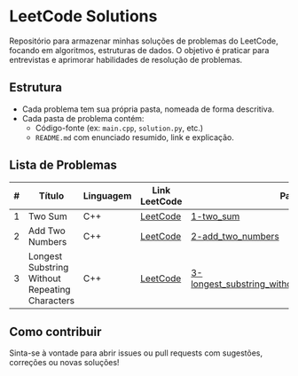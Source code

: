 # LeetCode Solutions

Repositório para armazenar minhas soluções de problemas do LeetCode, focando em algoritmos, estruturas de dados. O objetivo é praticar para entrevistas e aprimorar habilidades de resolução de problemas.

## Estrutura

- Cada problema tem sua própria pasta, nomeada de forma descritiva.
- Cada pasta de problema contém:
  - Código-fonte (ex: `main.cpp`, `solution.py`, etc.)
  - `README.md` com enunciado resumido, link e explicação.

## Lista de Problemas

| #   | Título                                         | Linguagem | Link LeetCode                                                                 | Pasta                                                    |
|-----|------------------------------------------------|-----------|-------------------------------------------------------------------------------|----------------------------------------------------------|
| 1   | Two Sum                                        | C++       | [LeetCode](https://leetcode.com/problems/two-sum/)                           | [1-two_sum](./1-two_sum)                                 |
| 2   | Add Two Numbers                                | C++       | [LeetCode](https://leetcode.com/problems/add-two-numbers/)                   | [2-add_two_numbers](./2-add_two_numbers)                 |
| 3   | Longest Substring Without Repeating Characters | C++       | [LeetCode](https://leetcode.com/problems/longest-substring-without-repeating-characters/) | [3-longest_substring_without_repeating_characters](./3-longest_substring_without_repeating_characters) |

## Como contribuir

Sinta-se à vontade para abrir issues ou pull requests com sugestões, correções ou novas soluções!